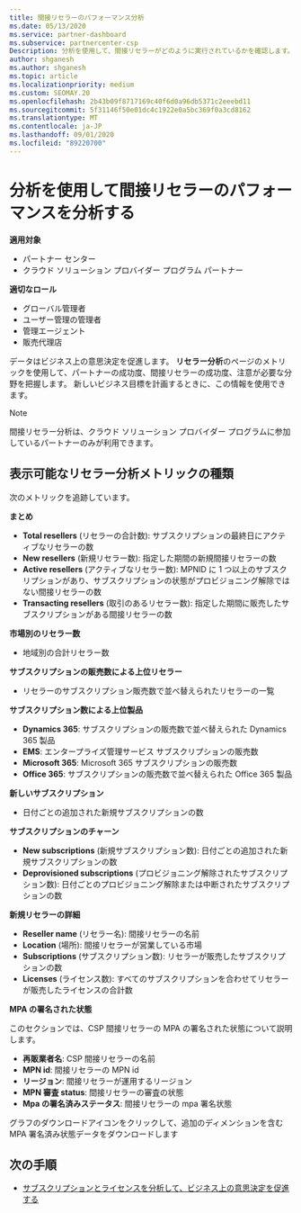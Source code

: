 ```yaml
---
title: 間接リセラーのパフォーマンス分析
ms.date: 05/13/2020
ms.service: partner-dashboard
ms.subservice: partnercenter-csp
Description: 分析を使用して、間接リセラーがどのように実行されているかを確認します。成功と領域の両方で、さらに注意が必要になる場合があります。
author: shganesh
ms.author: shganesh
ms.topic: article
ms.localizationpriority: medium
ms.custom: SEOMAY.20
ms.openlocfilehash: 2b43b09f8717169c40f6d0a96db5371c2eeebd11
ms.sourcegitcommit: 5f31146f50e01dc4c1922e0a5bc369f0a3cd8162
ms.translationtype: MT
ms.contentlocale: ja-JP
ms.lasthandoff: 09/01/2020
ms.locfileid: "89220700"
---
```

# <a name="use-analytics-to-analyze-performance-of-your-indirect-resellers"></a>分析を使用して間接リセラーのパフォーマンスを分析する

**適用対象**

- パートナー センター
- クラウド ソリューション プロバイダー プログラム パートナー

**適切なロール**

- グローバル管理者
- ユーザー管理の管理者
- 管理エージェント
- 販売代理店

データはビジネス上の意思決定を促進します。 **リセラー分析**のページのメトリックを使用して、パートナーの成功度、間接リセラーの成功度、注意が必要な分野を把握します。 新しいビジネス目標を計画するときに、この情報を使用できます。

> [!NOTE]
> 間接リセラー分析は、クラウド ソリューション プロバイダー プログラムに参加しているパートナーのみが利用できます。

## <a name="types-of-reseller-analytics-metrics-you-can-view"></a>表示可能なリセラー分析メトリックの種類

次のメトリックを追跡しています。

**まとめ**  
 - **Total resellers** (リセラーの合計数): サブスクリプションの最終日にアクティブなリセラーの数  
 - **New resellers** (新規リセラー数): 指定した期間の新規間接リセラーの数  
 - **Active resellers** (アクティブなリセラー数): MPNID に 1 つ以上のサブスクリプションがあり、サブスクリプションの状態がプロビジョニング解除ではない間接リセラーの数  
 - **Transacting resellers** (取引のあるリセラー数): 指定した期間に販売したサブスクリプションがある間接リセラーの数  

**市場別のリセラー数**  
 - 地域別の合計リセラー数  

**サブスクリプションの販売数による上位リセラー**
 - リセラーのサブスクリプション販売数で並べ替えられたリセラーの一覧  

**サブスクリプション数による上位製品**  
 - **Dynamics 365**: サブスクリプションの販売数で並べ替えられた Dynamics 365 製品  
 - **EMS**: エンタープライズ管理サービス サブスクリプションの販売数  
 - **Microsoft 365**: Microsoft 365 サブスクリプションの販売数  
 - **Office 365**: サブスクリプションの販売数で並べ替えられた Office 365 製品  

**新しいサブスクリプション**  
 - 日付ごとの追加された新規サブスクリプションの数  

**サブスクリプションのチャーン**  
 - **New subscriptions** (新規サブスクリプション数): 日付ごとの追加された新規サブスクリプションの数  
 - **Deprovisioned subscriptions** (プロビジョニング解除されたサブスクリプション数): 日付ごとのプロビジョニング解除または中断されたサブスクリプションの数  

**新規リセラーの詳細**  
 - **Reseller name** (リセラー名): 間接リセラーの名前  
 - **Location** (場所): 間接リセラーが営業している市場  
 - **Subscriptions** (サブスクリプション数): リセラーが販売したサブスクリプションの数  
 - **Licenses** (ライセンス数): すべてのサブスクリプションを合わせてリセラーが販売したライセンスの合計数  

**MPA の署名された状態**

このセクションでは、CSP 間接リセラーの MPA の署名された状態について説明します。

 - **再販業者名**: CSP 間接リセラーの名前
 - **MPN id**: 間接リセラーの MPN id
 - **リージョン**: 間接リセラーが運用するリージョン
 - **MPN 審査 status**: 間接リセラーの審査の状態
 - **Mpa の署名済みステータス**: 間接リセラーの mpa 署名状態

グラフのダウンロードアイコンをクリックして、追加のディメンションを含む MPA 署名済み状態データをダウンロードします
  
## <a name="next-steps"></a>次の手順

- [サブスクリプションとライセンスを分析して、ビジネス上の意思決定を促進する](analyze-subscriptions-licenses.md)